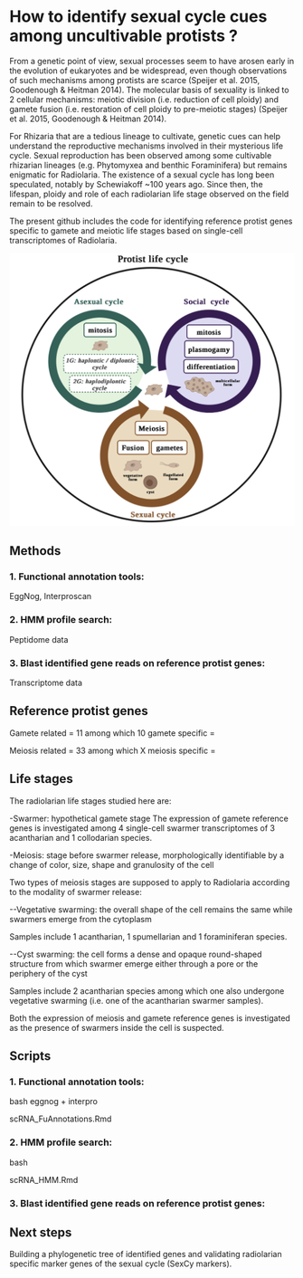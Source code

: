 # How to identify sexual cycle cues among uncultivable protists ?


From a genetic point of view, sexual processes seem to have arosen early in the evolution of eukaryotes and be widespread, even though observations of such mechanisms among protists are scarce (Speijer et al. 2015, Goodenough & Heitman 2014). The molecular basis of sexuality is linked to 2 cellular mechanisms: meiotic division (i.e. reduction of cell ploidy) and gamete fusion (i.e. restoration of cell ploidy to pre-meiotic stages) (Speijer et al. 2015, Goodenough & Heitman 2014).

For Rhizaria that are a tedious lineage to cultivate, genetic cues can help understand the reproductive mechanisms involved in their mysterious life cycle. Sexual reproduction has been observed among some cultivable rhizarian lineages (e.g. Phytomyxea and benthic Foraminifera) but remains enigmatic for Radiolaria. The existence of a sexual cycle has long been speculated, notably by Schewiakoff ~100 years ago. Since then, the lifespan, ploidy and role of each radiolarian life stage observed on the field remain to be resolved.

The present github includes the code for identifying reference protist genes specific to gamete and meiotic life stages based on single-cell transcriptomes of Radiolaria.

![Graphical](Fig1_A.png)

## Methods

### 1. Functional annotation tools: 
EggNog, Interproscan


### 2. HMM profile search: 
Peptidome data


### 3. Blast identified gene reads on reference protist genes: 
Transcriptome data


## Reference protist genes

Gamete related = 11
among which 10 gamete specific =

Meiosis related = 33
among which X meiosis specific =


## Life stages

The radiolarian life stages studied here are:

-Swarmer: hypothetical gamete stage 
The expression of gamete reference genes is investigated among 4 single-cell swarmer transcriptomes of 3 acantharian and 1 collodarian species.

-Meiosis: stage before swarmer release, morphologically identifiable by a change of color, size, shape and granulosity of the cell 

Two types of meiosis stages are supposed to apply to Radiolaria according to the modality of swarmer release:

--Vegetative swarming: the overall shape of the cell remains the same while swarmers emerge from the cytoplasm

Samples include 1 acantharian, 1 spumellarian and 1 foraminiferan species.

--Cyst swarming: the cell forms a dense and opaque round-shaped structure from which swarmer emerge either through a pore or the periphery of the cyst

Samples include 2 acantharian species among which one also undergone vegetative swarming (i.e. one of the acantharian swarmer samples).

Both the expression of meiosis and gamete reference genes is investigated as the presence of swarmers inside the cell is suspected.


## Scripts

### 1. Functional annotation tools: 
bash eggnog + interpro

scRNA_FuAnnotations.Rmd

### 2. HMM profile search: 
bash

scRNA_HMM.Rmd


### 3. Blast identified gene reads on reference protist genes: 


## Next steps

Building a phylogenetic tree of identified genes and validating radiolarian specific marker genes of the sexual cycle (SexCy markers). 
